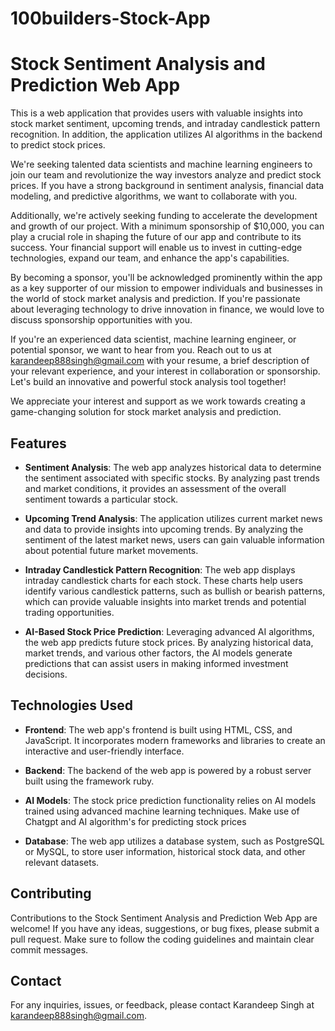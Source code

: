 # 100builders-Stock-App


# Stock Sentiment Analysis and Prediction Web App

This is a web application that provides users with valuable insights into stock market sentiment, upcoming trends, and intraday candlestick pattern recognition. In addition, the application utilizes AI algorithms in the backend to predict stock prices.

We're seeking talented data scientists and machine learning engineers to join our team and revolutionize the way investors analyze and predict stock prices. If you have a strong background in sentiment analysis, financial data modeling, and predictive algorithms, we want to collaborate with you.

Additionally, we're actively seeking funding to accelerate the development and growth of our project. With a minimum sponsorship of $10,000, you can play a crucial role in shaping the future of our app and contribute to its success. Your financial support will enable us to invest in cutting-edge technologies, expand our team, and enhance the app's capabilities.

By becoming a sponsor, you'll be acknowledged prominently within the app as a key supporter of our mission to empower individuals and businesses in the world of stock market analysis and prediction. If you're passionate about leveraging technology to drive innovation in finance, we would love to discuss sponsorship opportunities with you.

If you're an experienced data scientist, machine learning engineer, or potential sponsor, we want to hear from you. Reach out to us at karandeep888singh@gmail.com with your resume, a brief description of your relevant experience, and your interest in collaboration or sponsorship. Let's build an innovative and powerful stock analysis tool together!

We appreciate your interest and support as we work towards creating a game-changing solution for stock market analysis and prediction.

## Features

- **Sentiment Analysis**: The web app analyzes historical data to determine the sentiment associated with specific stocks. By analyzing past trends and market conditions, it provides an assessment of the overall sentiment towards a particular stock.

- **Upcoming Trend Analysis**: The application utilizes current market news and data to provide insights into upcoming trends. By analyzing the sentiment of the latest market news, users can gain valuable information about potential future market movements.

- **Intraday Candlestick Pattern Recognition**: The web app displays intraday candlestick charts for each stock. These charts help users identify various candlestick patterns, such as bullish or bearish patterns, which can provide valuable insights into market trends and potential trading opportunities.

- **AI-Based Stock Price Prediction**: Leveraging advanced AI algorithms, the web app predicts future stock prices. By analyzing historical data, market trends, and various other factors, the AI models generate predictions that can assist users in making informed investment decisions.

## Technologies Used

- **Frontend**: The web app's frontend is built using HTML, CSS, and JavaScript. It incorporates modern frameworks and libraries to create an interactive and user-friendly interface.

- **Backend**: The backend of the web app is powered by a robust server built using the framework ruby.

- **AI Models**: The stock price prediction functionality relies on AI models trained using advanced machine learning techniques. Make use of Chatgpt and AI algorithm's for predicting stock prices

- **Database**: The web app utilizes a database system, such as PostgreSQL or MySQL, to store user information, historical stock data, and other relevant datasets.

## Contributing

Contributions to the Stock Sentiment Analysis and Prediction Web App are welcome! If you have any ideas, suggestions, or bug fixes, please submit a pull request. Make sure to follow the coding guidelines and maintain clear commit messages.


## Contact

For any inquiries, issues, or feedback, please contact Karandeep Singh at karandeep888singh@gmail.com.
